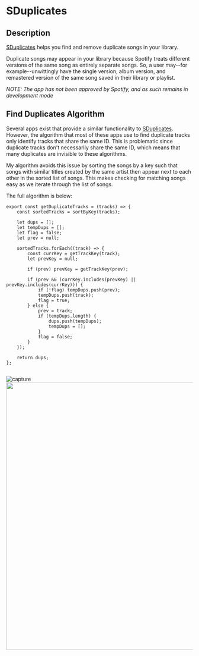 # SDuplicates

## Description

[SDuplicates](https://sduplicates.netlify.app) helps you find and remove duplicate songs in your library.

Duplicate songs may appear in your library because Spotify treats different versions of the same song as entirely separate songs. So, a user may--for example--unwittingly have the single version, album version, and remastered version of the same song saved in their library or playlist.

_NOTE: The app has not been approved by Spotify, and as such remains in development mode_

## Find Duplicates Algorithm

Several apps exist that provide a similar functionality to [SDuplicates](https://sduplicates.netlify.app). However, the algorithm that most of these apps use to find duplicate tracks only identify tracks that share the same ID. This is problematic since duplicate tracks don't necessarily share the same ID, which means that many duplicates are invisible to these algorithms.

My algorithm avoids this issue by sorting the songs by a key such that songs with similar titles created by the same artist then appear next to each other in the sorted list of songs. This makes checking for matching songs easy as we iterate through the list of songs.

The full algorithm is below:

```
export const getDuplicateTracks = (tracks) => {
	const sortedTracks = sortByKey(tracks);

	let dups = [];
	let tempDups = [];
	let flag = false;
	let prev = null;

	sortedTracks.forEach((track) => {
		const currKey = getTrackKey(track);
		let prevKey = null;

		if (prev) prevKey = getTrackKey(prev);

		if (prev && (currKey.includes(prevKey) || prevKey.includes(currKey))) {
			if (!flag) tempDups.push(prev);
			tempDups.push(track);
			flag = true;
		} else {
			prev = track;
			if (tempDups.length) {
				dups.push(tempDups);
				tempDups = [];
			}
			flag = false;
		}
	});

	return dups;
};


```

![capture](https://github.com/THallerJ/s-duplicates/assets/26337084/6c8dab3f-8eeb-4376-ae13-26dfc56c9343)
<a href="url"><img src="https://github.com/THallerJ/s-duplicates/assets/26337084/61560de5-f5b4-42ae-b9c0-402c6a04965c" height="720"></a>
